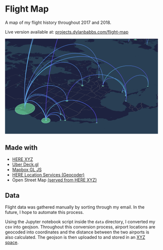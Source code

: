# Flight Map
A map of my flight history throughout 2017 and 2018.

Live version available at: [projects.dylanbabbs.com/flight-map](https://projects.dylanbabbs.com/flight-map)

![flight-map](open-graph.png)

## Made with
- [HERE XYZ](https://www.here.xyz/)
- [Uber Deck.gl](http://deck.gl)
- [Mapbox GL JS](https://github.com/mapbox/mapbox-gl-js)
- [HERE Location Services (Geocoder)](http://developer.here.com)
- Open Street Map [(served from HERE XYZ)](https://www.here.xyz/)

## Data

Flight data was gathered manually by sorting through my email. In the future, I hope to automate this process.

Using the Jupyter notebook script inside the `data` directory, I converted my csv into geojson. Throughout this conversion process, airport locations are  geocoded into coordinates and the distance between the two airports is also calculated. The geojson is then uploaded to and stored in an [XYZ space](https://www.here.xyz/).
